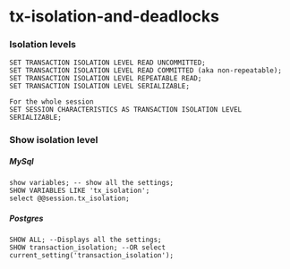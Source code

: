 # tx-isolation-and-deadlocks

### Isolation levels
```
SET TRANSACTION ISOLATION LEVEL READ UNCOMMITTED;
SET TRANSACTION ISOLATION LEVEL READ COMMITTED (aka non-repeatable);
SET TRANSACTION ISOLATION LEVEL REPEATABLE READ;
SET TRANSACTION ISOLATION LEVEL SERIALIZABLE;

For the whole session
SET SESSION CHARACTERISTICS AS TRANSACTION ISOLATION LEVEL SERIALIZABLE;
```
### Show isolation level

##### MySql
```
show variables; -- show all the settings;
SHOW VARIABLES LIKE 'tx_isolation';
select @@session.tx_isolation;
```

##### Postgres
```
SHOW ALL; --Displays all the settings;
SHOW transaction_isolation; --OR select current_setting('transaction_isolation');
```
